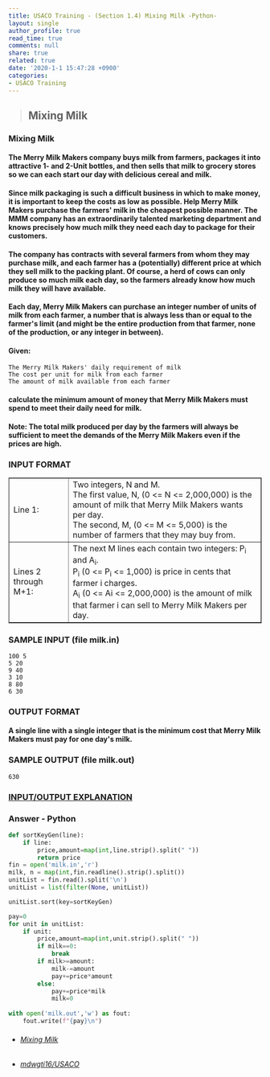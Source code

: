 ```yaml
---
title: USACO Training - (Section 1.4) Mixing Milk -Python-
layout: single
author_profile: true
read_time: true
comments: null
share: true
related: true
date: '2020-1-1 15:47:28 +0900'
categories:
- USACO Training
---
```


> ## Mixing Milk

### Mixing Milk
#### The Merry Milk Makers company buys milk from farmers, packages it into attractive 1- and 2-Unit bottles, and then sells that milk to grocery stores so we can each start our day with delicious cereal and milk.

#### Since milk packaging is such a difficult business in which to make money, it is important to keep the costs as low as possible. Help Merry Milk Makers purchase the farmers' milk in the cheapest possible manner. The MMM company has an extraordinarily talented marketing department and knows precisely how much milk they need each day to package for their customers.

#### The company has contracts with several farmers from whom they may purchase milk, and each farmer has a (potentially) different price at which they sell milk to the packing plant. Of course, a herd of cows can only produce so much milk each day, so the farmers already know how much milk they will have available.

#### Each day, Merry Milk Makers can purchase an integer number of units of milk from each farmer, a number that is always less than or equal to the farmer's limit (and might be the entire production from that farmer, none of the production, or any integer in between).

#### Given:
	The Merry Milk Makers' daily requirement of milk
	The cost per unit for milk from each farmer
	The amount of milk available from each farmer

#### calculate the minimum amount of money that Merry Milk Makers must spend to meet their daily need for milk.

#### Note: The total milk produced per day by the farmers will always be sufficient to meet the demands of the Merry Milk Makers even if the prices are high.


### INPUT FORMAT

<table border="1">
<tbody><tr> <td> Line 1: </td> <td> Two integers, N and M.
<br>The first value, N,  (0 &lt;= N &lt;=
2,000,000) is the amount of milk that Merry Milk Makers wants per day.
<br>The second, M, (0 &lt;= M &lt;= 5,000) is the number of farmers
that they may buy from.
<br>
</td>
</tr><tr> <td> Lines 2 through M+1: </td> <td> The next M lines each contain
two integers: P<sub>i</sub> and A<sub>i</sub>. <br> P<sub>i</sub> (0 &lt;= P<sub>i</sub> &lt;= 1,000) is price in
cents that farmer i charges.<br>  A<sub>i</sub> (0 &lt;= Ai &lt;= 2,000,000) is the amount
of milk that farmer i can sell to Merry Milk Makers per day.
</td>
</tr></tbody></table>


### SAMPLE INPUT (file milk.in)
	100 5
	5 20
	9 40
	3 10
	8 80
	6 30
	
### OUTPUT FORMAT

#### A single line with a single integer that is the minimum cost that Merry Milk Makers must pay for one day's milk.

### SAMPLE OUTPUT (file milk.out)
	630
	
### [INPUT/OUTPUT EXPLANATION](https://train.usaco.org/usacoprob2?a=miQqOSmwjhm&S=milk)


		
### Answer - Python
```python
def sortKeyGen(line):
	if line:
		price,amount=map(int,line.strip().split(" "))
		return price
fin = open('milk.in','r')
milk, n = map(int,fin.readline().strip().split())
unitList = fin.read().split('\n')
unitList = list(filter(None, unitList))

unitList.sort(key=sortKeyGen)

pay=0
for unit in unitList:
	if unit:
		price,amount=map(int,unit.strip().split(" "))
		if milk==0:
			break
		if milk>=amount:
			milk-=amount
			pay+=price*amount
		else:
			pay+=price*milk
			milk=0
        
with open('milk.out','w') as fout:
	fout.write(f"{pay}\n")
```

* ###### [Mixing Milk]
* ###### [mdwgti16/USACO]

[Mixing Milk]: https://train.usaco.org/usacoprob2?a=miQqOSmwjhm&S=milk
[mdwgti16/USACO]: https://github.com/mdwgti16/USACO/tree/master/USACO/Chapter%201/Section%201.4